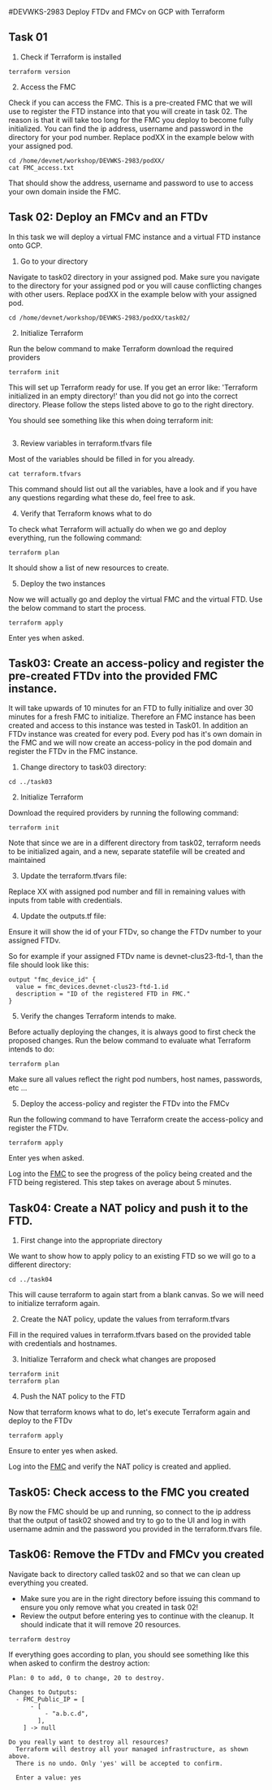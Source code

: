 #DEVWKS-2983 Deploy FTDv and FMCv on GCP with Terraform

## Task 01

1. Check if Terraform is installed
```
terraform version
```
2. Access the FMC

Check if you can access the FMC. This is a pre-created FMC that we will use to register the FTD instance into that you will create in task 02. The reason is that it will take too long for the FMC you deploy to become fully initialized. You can find the ip address, username and password in the directory for your pod number.
Replace podXX in the example below with your assigned pod.
```
cd /home/devnet/workshop/DEVWKS-2983/podXX/
cat FMC_access.txt
```

That should show the address, username and password to use to access your own domain inside the FMC.

## Task 02: Deploy an FMCv and an FTDv

In this task we will deploy a virtual FMC instance and a virtual FTD instance onto GCP.

1. Go to your directory

Navigate to task02 directory in your assigned pod. 
Make sure you navigate to the directory for your assigned pod or you will cause conflicting changes with other users.
Replace podXX in the example below with your assigned pod.
```
cd /home/devnet/workshop/DEVWKS-2983/podXX/task02/
```

2. Initialize Terraform

Run the below command to make Terraform download the required providers
```
terraform init
```
This will set up Terraform ready for use. If you get an error like: 'Terraform initialized in an empty directory!' than you did not go into the correct directory. Please follow the steps listed above to go to the right directory.

You should see something like this when doing terraform init:
```
```

3. Review variables in terraform.tfvars file

Most of the variables should be filled in for you already.

```
cat terraform.tfvars
```
This command should list out all the variables, have a look and if you have any questions regarding what these do, feel free to ask.


4. Verify that Terraform knows what to do

To check what Terraform will actually do when we go and deploy everything, run the following command:
```
terraform plan
```
It should show a list of new resources to create.

5. Deploy the two instances

Now we will actually go and deploy the virtual FMC and the virtual FTD. Use the below command to start the process.
```
terraform apply
```
Enter yes when asked.

## Task03: Create an access-policy and register the pre-created FTDv into the provided FMC instance.

It will take upwards of 10 minutes for an FTD to fully initialize and over 30 minutes for a fresh FMC to initialize. 
Therefore an FMC instance has been created and access to this instance was tested in Task01. In addition an FTDv instance was created for every pod.
Every pod has it's own domain in the FMC and we will now create an access-policy in the pod domain and register the FTDv in the FMC instance.

1. Change directory to task03 directory:
```
cd ../task03
```

2. Initialize Terraform

Download the required providers by running the following command:
```
terraform init
```
Note that since we are in a different directory from task02, terraform needs to be initialized again, and a new, separate statefile will be created and maintained

3. Update the terraform.tfvars file:

Replace XX with assigned pod number and fill in remaining values with inputs from table with credentials.

4. Update the outputs.tf file:

Ensure it will show the id of your FTDv, so change the FTDv number to your assigned FTDv.

So for example if your assigned FTDv name is devnet-clus23-ftd-1, than the file should look like this:

```
output "fmc_device_id" {
  value = fmc_devices.devnet-clus23-ftd-1.id
  description = "ID of the registered FTD in FMC."
}
```

5. Verify the changes Terraform intends to make.

Before actually deploying the changes, it is always good to first check the proposed changes. Run the below command to evaluate what Terraform intends to do:
```
terraform plan
```
Make sure all values reflect the right pod numbers, host names, passwords, etc ...

5. Deploy the access-policy and register the FTDv into the FMCv

Run the following command to have Terraform create the access-policy and register the FTDv.
```
terraform apply
```
Enter yes when asked.

Log into the [FMC](https://35.247.118.180) to see the progress of the policy being created and the FTD being registered. This step takes on average about 5 minutes.

## Task04: Create a NAT policy and push it to the FTD.

1. First change into the appropriate directory

We want to show how to apply policy to an existing FTD so we will go to a different directory:
```
cd ../task04
```
This will cause terraform to again start from a blank canvas. So we will need to initialize terraform again.

2. Create the NAT policy, update the values from terraform.tfvars

Fill in the required values in terraform.tfvars based on the provided table with credentials and hostnames.

3. Initialize Terraform and check what changes are proposed

```
terraform init
terraform plan
```

4. Push the NAT policy to the FTD

Now that terraform knows what to do, let's execute Terraform again and deploy to the FTDv
```
terraform apply
```
Ensure to enter yes when asked.

Log into the [FMC](https://35.247.118.180) and verify the NAT policy is created and applied.

## Task05: Check access to the FMC you created

By now the FMC should be up and running, so connect to the ip address that the output of task02 showed and try to go to the UI and log in with username admin and the password you provided in the terraform.tfvars file.

## Task06: Remove the FTDv and FMCv you created

Navigate back to directory called task02 and so that we can clean up everything you created. 

- Make sure you are in the right directory before issuing this command to ensure you only remove what you created in task 02! 
- Review the output before entering yes to continue with the cleanup. It should indicate that it will remove 20 resources.

```
terraform destroy
```

If everything goes according to plan, you should see something like this when asked to confirm the destroy action:

```
Plan: 0 to add, 0 to change, 20 to destroy.

Changes to Outputs:
  - FMC_Public_IP = [
      - [
          - "a.b.c.d",
        ],
    ] -> null

Do you really want to destroy all resources?
  Terraform will destroy all your managed infrastructure, as shown above.
  There is no undo. Only 'yes' will be accepted to confirm.

  Enter a value: yes
  ```
